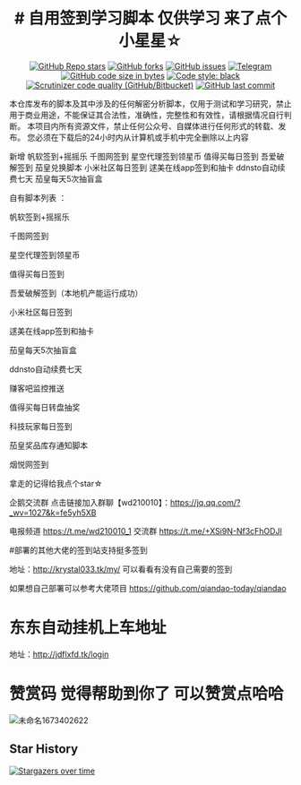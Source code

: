 <div align="center">
<h1 align="center"># 自用签到学习脚本 仅供学习 来了点个小星星☆</h1>

<a href="https://github.com/OreosLab/checkinpanel/stargazers"><img alt="GitHub Repo stars" src="https://img.shields.io/github/stars/OreosLab/checkinpanel?color=yellow&logo=riseup&logoColor=yellow&style=flat-square"></a>
<a href="https://github.com/OreosLab/checkinpanel/network/members"><img alt="GitHub forks" src="https://img.shields.io/github/forks/OreosLab/checkinpanel?color=orange&style=flat-square"></a>
<a href="https://github.com/OreosLab/checkinpanel/issues"><img alt="GitHub issues" src="https://img.shields.io/github/issues/OreosLab/checkinpanel?color=red&style=flat-square"></a>
<a href="https://t.me/joinchat/muGNhnaZglQ0N2Q1"><img alt="Telegram" src="https://img.shields.io/badge/chat-telegram-blue.svg?logo=telegram&style=flat-square"/></a>
<a href="https://github.com/OreosLab/checkinpanel/search?l=python"><img alt="GitHub code size in bytes" src="https://img.shields.io/github/languages/code-size/OreosLab/checkinpanel?color=blueviolet&logo=visual%20studio%20code&logoColor=informational&style=flat-square"></a>
<a href="https://github.com/psf/black"><img alt="Code style: black" src="https://img.shields.io/badge/code%20style-black-000000.svg?logo=python&style=flat-square"/></a>
<a href="https://scrutinizer-ci.com/g/OreosLab/checkinpanel/?branch=master"><img alt="Scrutinizer code quality (GitHub/Bitbucket)" src="https://img.shields.io/scrutinizer/quality/g/OreosLab/checkinpanel?logo=Scrutinizer&style=flat-square"></a>
<a href="https://github.com/OreosLab/checkinpanel/commits"><img alt="GitHub last commit" src="https://img.shields.io/github/last-commit/OreosLab/checkinpanel?color=success&logo=github&style=flat-square"/></a>
</div>

本仓库发布的脚本及其中涉及的任何解密分析脚本，仅用于测试和学习研究，禁止用于商业用途，不能保证其合法性，准确性，完整性和有效性，请根据情况自行判断。
本项目内所有资源文件，禁止任何公众号、自媒体进行任何形式的转载、发布。
您必须在下载后的24小时内从计算机或手机中完全删除以上内容 

新增 帆软签到+摇摇乐 千图网签到 星空代理签到领星币 值得买每日签到 吾爱破解签到 茄皇兑换脚本 小米社区每日签到 逑美在线app签到和抽卡 ddnsto自动续费七天 茄皇每天5次抽盲盒

自有脚本列表 ：

帆软签到+摇摇乐 

千图网签到

星空代理签到领星币

值得买每日签到

吾爱破解签到（本地机产能运行成功）

小米社区每日签到

逑美在线app签到和抽卡

茄皇每天5次抽盲盒

ddnsto自动续费七天

赚客吧监控推送

值得买每日转盘抽奖

科技玩家每日签到

茄皇奖品库存通知脚本

烟悦网签到

拿走的记得给我点个star☆

企鹅交流群
点击链接加入群聊【wd210010】：https://jq.qq.com/?_wv=1027&k=fe5yh5XB

电报频道 https://t.me/wd210010_1 交流群 https://t.me/+XSi9N-Nf3cFhODJl

#部署的其他大佬的签到站支持挺多签到 

地址：http://krystal033.tk/my/ 可以看看有没有自己需要的签到

如果想自己部署可以参考大佬项目 https://github.com/qiandao-today/qiandao

# 东东自动挂机上车地址 
地址：http://jdflxfd.tk/login 


# 赞赏码 觉得帮助到你了 可以赞赏点哈哈
![未命名1673402622](https://user-images.githubusercontent.com/76995206/211700923-39913716-be27-4c26-8831-5dca15ecefc2.png)


## Star History

[![Stargazers over time](https://starchart.cc/wd210010/just_for_happy.svg)](https://starchart.cc/wd210010/just_for_happy)
